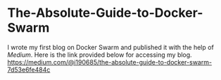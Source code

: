 # The-Absolute-Guide-to-Docker-Swarm

I wrote my first blog on Docker Swarm and published it with the help of *Medium*. Here is the link provided below for accessing my blog. 
https://medium.com/@i190685/the-absolute-guide-to-docker-swarm-7d53e6fe484c
